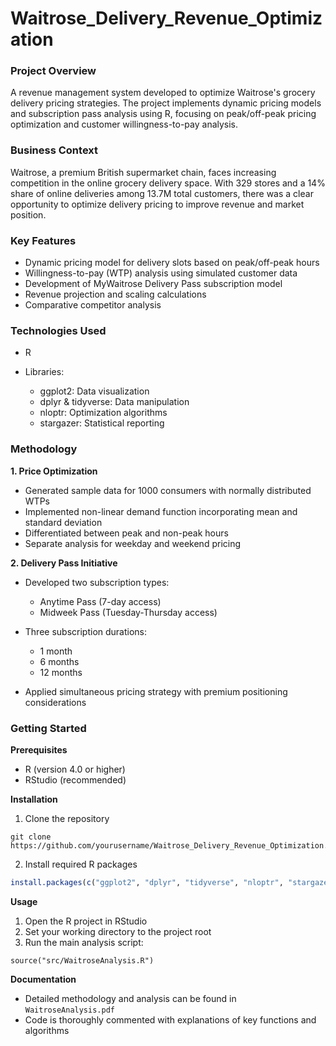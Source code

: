 # Waitrose_Delivery_Revenue_Optimization

### **Project Overview**

A revenue management system developed to optimize Waitrose's grocery delivery pricing strategies. The project implements dynamic pricing models and subscription pass analysis using R, focusing on peak/off-peak pricing optimization and customer willingness-to-pay analysis.

### **Business Context**

Waitrose, a premium British supermarket chain, faces increasing competition in the online grocery delivery space. With 329 stores and a 14% share of online deliveries among 13.7M total customers, there was a clear opportunity to optimize delivery pricing to improve revenue and market position.

### **Key Features**

- Dynamic pricing model for delivery slots based on peak/off-peak hours
- Willingness-to-pay (WTP) analysis using simulated customer data
- Development of MyWaitrose Delivery Pass subscription model
- Revenue projection and scaling calculations
- Comparative competitor analysis

### **Technologies Used**

- R
- Libraries:

  - ggplot2: Data visualization
  - dplyr & tidyverse: Data manipulation
  - nloptr: Optimization algorithms
  - stargazer: Statistical reporting



### **Methodology**

**1. Price Optimization**

- Generated sample data for 1000 consumers with normally distributed WTPs
- Implemented non-linear demand function incorporating mean and standard deviation
- Differentiated between peak and non-peak hours
- Separate analysis for weekday and weekend pricing

**2. Delivery Pass Initiative**

- Developed two subscription types:

  - Anytime Pass (7-day access)
  - Midweek Pass (Tuesday-Thursday access)

- Three subscription durations:

  - 1 month
  - 6 months
  - 12 months

- Applied simultaneous pricing strategy with premium positioning considerations

### **Getting Started**

**Prerequisites**

- R (version 4.0 or higher)
- RStudio (recommended)

**Installation**

1) Clone the repository
```shell 
git clone https://github.com/yourusername/Waitrose_Delivery_Revenue_Optimization.git
```

2. Install required R packages
```r
install.packages(c("ggplot2", "dplyr", "tidyverse", "nloptr", "stargazer"))
```

**Usage**

1. Open the R project in RStudio
2. Set your working directory to the project root
3. Run the main analysis script:
```
source("src/WaitroseAnalysis.R")
```

**Documentation**

- Detailed methodology and analysis can be found in `WaitroseAnalysis.pdf`
- Code is thoroughly commented with explanations of key functions and algorithms
